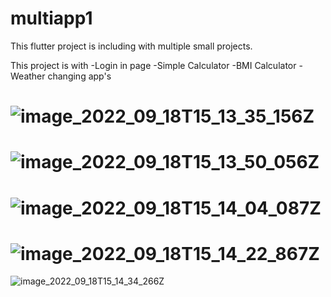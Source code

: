 # multiapp1

This flutter project is including with multiple small projects.

This project is with
-Login in page
-Simple Calculator
-BMI Calculator
-Weather changing app's






![image_2022_09_18T15_13_35_156Z](https://user-images.githubusercontent.com/65438013/190914489-f2816fc0-1416-405f-9ef6-94627bdb6fe7.png)
===
![image_2022_09_18T15_13_50_056Z](https://user-images.githubusercontent.com/65438013/190914492-bca9b6cd-31a7-4958-80ef-4b17ca968c24.png)
===
![image_2022_09_18T15_14_04_087Z](https://user-images.githubusercontent.com/65438013/190914480-84401585-335c-4105-900f-5792690f2594.png)
===
![image_2022_09_18T15_14_22_867Z](https://user-images.githubusercontent.com/65438013/190914482-436b2718-083b-48d0-9e1d-7dcbc94414d1.png)
===
![image_2022_09_18T15_14_34_266Z](https://user-images.githubusercontent.com/65438013/190914485-2cf9e46e-535e-40bf-9fe9-a848e3b4a1e7.png)





